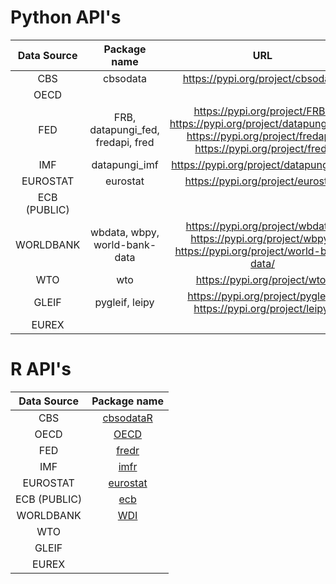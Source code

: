 # Python API's

|  Data Source |                                 Package name                                |                                                                       URL                                                                      |
|:------------:|:---------------------------------------------------------------------------:|:----------------------------------------------------------------------------------------------------------------------------------------------:|
| CBS          | cbsodata                                                                    | https://pypi.org/project/cbsodata/                                                                                                             |
| OECD         |                                                                             |                                                                                                                                                |
| FED          | FRB, datapungi_fed, fredapi, fred                                      | https://pypi.org/project/FRB/, https://pypi.org/project/datapungi_fed/, https://pypi.org/project/fredapi/, https://pypi.org/project/fred/ |
| IMF          | datapungi_imf                                                               | https://pypi.org/project/datapungi_imf/                                                                                                        |
| EUROSTAT     | eurostat                                                                    | https://pypi.org/project/eurostat/                                                                                                             |
| ECB (PUBLIC) |                                                                             |                                                                                                                                                |
| WORLDBANK    | wbdata, wbpy, world-bank-data                                           | https://pypi.org/project/wbdata/, https://pypi.org/project/wbpy/, https://pypi.org/project/world-bank-data/                                |
| WTO          | wto                                                                         | https://pypi.org/project/wto/                                                                                                                  |
| GLEIF        | pygleif, leipy                                                           | https://pypi.org/project/pygleif/, https://pypi.org/project/leipy/                                                                          |
| EUREX        |                                                                             |                                                                                                                                                |

# R API's

|  Data Source | Package name                                                                   |  
|:------------:|:------------------------------------------------------------------------------:|
| CBS          | [cbsodataR](https://cran.r-project.org/web/packages/cbsodataR/cbsodataR.pdf)   |
| OECD         | [OECD](https://cran.r-project.org/web/packages/OECD/index.html)                |         
| FED          | [fredr](https://www.rdocumentation.org/packages/fredr/versions/0.1)            |       
| IMF          | [imfr](https://cran.r-project.org/web/packages/imfr/imfr.pdf)                  |           
| EUROSTAT     | [eurostat](https://cran.r-project.org/web/packages/eurostat/index.html)        |      
| ECB (PUBLIC) | [ecb](https://cran.r-project.org/web/packages/ecb/index.html)                  |           
| WORLDBANK    | [WDI](https://cran.r-project.org/web/packages/WDI/WDI.pdf)                     |              
| WTO          |                                                                                |
| GLEIF        |                                                                                |                                                                 
| EUREX        |                                                                                |                                                                 
